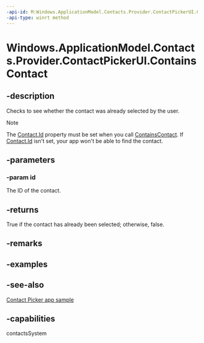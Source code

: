 ```yaml
---
-api-id: M:Windows.ApplicationModel.Contacts.Provider.ContactPickerUI.ContainsContact(System.String)
-api-type: winrt method
---
```


<!-- Method syntax
public bool ContainsContact(System.String id)
-->

# Windows.ApplicationModel.Contacts.Provider.ContactPickerUI.ContainsContact

## -description
Checks to see whether the contact was already selected by the user.

> [!NOTE]
> The [Contact.Id](../windows.applicationmodel.contacts/contact_id.md) property must be set when you call [ContainsContact](contactpickerui_containscontact_2082214775.md). If [Contact.Id](../windows.applicationmodel.contacts/contact_id.md) isn't set, your app won't be able to find the contact.

## -parameters
### -param id
The ID of the contact.

## -returns
True if the contact has already been selected; otherwise, false.

## -remarks


## -examples

## -see-also
[Contact Picker app sample](http://go.microsoft.com/fwlink/p/?linkid=231575)
## -capabilities
contactsSystem
